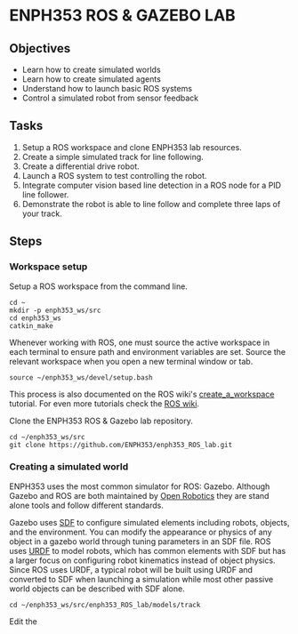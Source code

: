 # ENPH353 ROS & GAZEBO LAB

## Objectives
- Learn how to create simulated worlds
- Learn how to create simulated agents
- Understand how to launch basic ROS systems
- Control a simulated robot from sensor feedback

## Tasks
1. Setup a ROS workspace and clone ENPH353 lab resources.
2. Create a simple simulated track for line following.
3. Create a differential drive robot.
4. Launch a ROS system to test controlling the robot.
5. Integrate computer vision based line detection in a ROS node for a PID line follower.
6. Demonstrate the robot is able to line follow and complete three laps of your track.

## Steps

### Workspace setup

Setup a ROS workspace from the command line.
```
cd ~
mkdir -p enph353_ws/src
cd enph353_ws
catkin_make
```

Whenever working with ROS, one must source the active workspace in each terminal to ensure path and environment variables are set. Source the relevant workspace when you open a new terminal window or tab.

`source ~/enph353_ws/devel/setup.bash`

This process is also documented on the ROS wiki's [create_a_workspace](http://wiki.ros.org/catkin/Tutorials/create_a_workspace) tutorial. For even more tutorials check the [ROS wiki](http://wiki.ros.org/ROS/Tutorials).

Clone the ENPH353 ROS & Gazebo lab repository.
```
cd ~/enph353_ws/src
git clone https://github.com/ENPH353/enph353_ROS_lab.git
```

### Creating a simulated world

ENPH353 uses the most common simulator for ROS: Gazebo. Although Gazebo and ROS are both maintained by [Open Robotics](https://www.openrobotics.org/) they are stand alone tools and follow different standards.

Gazebo uses [SDF](http://sdformat.org/) to configure simulated elements including robots, objects, and the environment. You can modify the appearance or physics of any object in a gazebo world through tuning parameters in an SDF file. ROS uses [URDF](http://wiki.ros.org/urdf) to model robots, which has common elements with SDF but has a larger focus on configuring robot kinematics instead of object physics. Since ROS uses URDF, a typical robot will be built using URDF and converted to SDF when launching a simulation while most other passive world objects can be described with SDF alone.

```
cd ~/enph353_ws/src/enph353_ROS_lab/models/track
```
Edit the 
